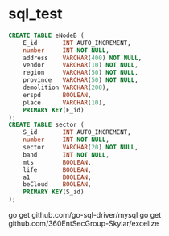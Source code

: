 # sql_test

``` sql
CREATE TABLE eNodeB (
    E_id       INT AUTO_INCREMENT,
    number     INT NOT NULL,
    address    VARCHAR(400) NOT NULL,
	vendor     VARCHAR(10) NOT NULL,
	region     VARCHAR(50) NOT NULL,
	province   VARCHAR(50) NOT NULL,
	demolition VARCHAR(200),
	erspd      BOOLEAN,
	place      VARCHAR(10),
    PRIMARY KEY(E_id)
);
CREATE TABLE sector (
    S_id       INT AUTO_INCREMENT,
    number     INT NOT NULL,
    sector     VARCHAR(20) NOT NULL,
	band       INT NOT NULL,
	mts        BOOLEAN,
    life       BOOLEAN,
    a1         BOOLEAN,
    beCloud    BOOLEAN,
    PRIMARY KEY(S_id)
);
```
go get github.com/go-sql-driver/mysql
go get github.com/360EntSecGroup-Skylar/excelize
